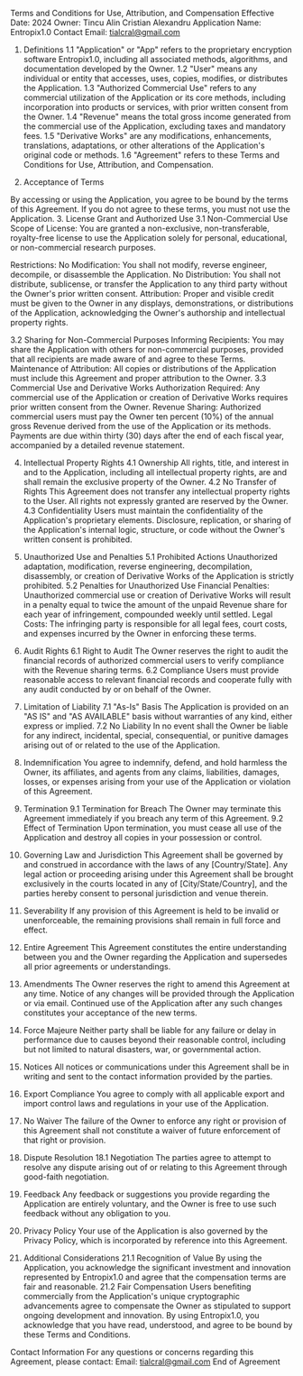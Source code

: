 Terms and Conditions for Use, Attribution, and Compensation
Effective Date: 2024
Owner: Tincu Alin Cristian Alexandru
Application Name: Entropix1.0
Contact Email: tialcral@gmail.com

1. Definitions
1.1 "Application" or "App" refers to the proprietary encryption software Entropix1.0, including all associated methods, algorithms, and documentation developed by the Owner.
1.2 "User" means any individual or entity that accesses, uses, copies, modifies, or distributes the Application.
1.3 "Authorized Commercial Use" refers to any commercial utilization of the Application or its core methods, including incorporation into products or services, with prior written consent from the Owner.
1.4 "Revenue" means the total gross income generated from the commercial use of the Application, excluding taxes and mandatory fees.
1.5 "Derivative Works" are any modifications, enhancements, translations, adaptations, or other alterations of the Application's original code or methods.
1.6 "Agreement" refers to these Terms and Conditions for Use, Attribution, and Compensation.

2. Acceptance of Terms

By accessing or using the Application, you agree to be bound by the terms of this Agreement. If you do not agree to these terms, you must not use the Application.
3. License Grant and Authorized Use
3.1 Non-Commercial Use
Scope of License: You are granted a non-exclusive, non-transferable, royalty-free license to use the Application solely for personal, educational, or non-commercial research purposes.

Restrictions:
No Modification: You shall not modify, reverse engineer, decompile, or disassemble the Application.
No Distribution: You shall not distribute, sublicense, or transfer the Application to any third party without the Owner's prior written consent.
Attribution: Proper and visible credit must be given to the Owner in any displays, demonstrations, or distributions of the Application, acknowledging the Owner's authorship and intellectual property rights.

3.2 Sharing for Non-Commercial Purposes
Informing Recipients: You may share the Application with others for non-commercial purposes, provided that all recipients are made aware of and agree to these Terms.
Maintenance of Attribution: All copies or distributions of the Application must include this Agreement and proper attribution to the Owner.
3.3 Commercial Use and Derivative Works
Authorization Required: Any commercial use of the Application or creation of Derivative Works requires prior written consent from the Owner.
Revenue Sharing: Authorized commercial users must pay the Owner ten percent (10%) of the annual gross Revenue derived from the use of the Application or its methods. Payments are due within thirty (30) days after the end of each fiscal year, accompanied by a detailed revenue statement.

4. Intellectual Property Rights
4.1 Ownership
All rights, title, and interest in and to the Application, including all intellectual property rights, are and shall remain the exclusive property of the Owner.
4.2 No Transfer of Rights
This Agreement does not transfer any intellectual property rights to the User. All rights not expressly granted are reserved by the Owner.
4.3 Confidentiality
Users must maintain the confidentiality of the Application's proprietary elements. Disclosure, replication, or sharing of the Application's internal logic, structure, or code without the Owner's written consent is prohibited.
5. Unauthorized Use and Penalties
5.1 Prohibited Actions
Unauthorized adaptation, modification, reverse engineering, decompilation, disassembly, or creation of Derivative Works of the Application is strictly prohibited.
5.2 Penalties for Unauthorized Use
Financial Penalties: Unauthorized commercial use or creation of Derivative Works will result in a penalty equal to twice the amount of the unpaid Revenue share for each year of infringement, compounded weekly until settled.
Legal Costs: The infringing party is responsible for all legal fees, court costs, and expenses incurred by the Owner in enforcing these terms.
6. Audit Rights
6.1 Right to Audit
The Owner reserves the right to audit the financial records of authorized commercial users to verify compliance with the Revenue sharing terms.
6.2 Compliance
Users must provide reasonable access to relevant financial records and cooperate fully with any audit conducted by or on behalf of the Owner.
7. Limitation of Liability
7.1 "As-Is" Basis
The Application is provided on an "AS IS" and "AS AVAILABLE" basis without warranties of any kind, either express or implied.
7.2 No Liability
In no event shall the Owner be liable for any indirect, incidental, special, consequential, or punitive damages arising out of or related to the use of the Application.
8. Indemnification
You agree to indemnify, defend, and hold harmless the Owner, its affiliates, and agents from any claims, liabilities, damages, losses, or expenses arising from your use of the Application or violation of this Agreement.
9. Termination
9.1 Termination for Breach
The Owner may terminate this Agreement immediately if you breach any term of this Agreement.
9.2 Effect of Termination
Upon termination, you must cease all use of the Application and destroy all copies in your possession or control.
10. Governing Law and Jurisdiction
This Agreement shall be governed by and construed in accordance with the laws of any [Country/State]. Any legal action or proceeding arising under this Agreement shall be brought exclusively in the courts located in any of [City/State/Country], and the parties hereby consent to personal jurisdiction and venue therein.

11. Severability
If any provision of this Agreement is held to be invalid or unenforceable, the remaining provisions shall remain in full force and effect.
12. Entire Agreement
This Agreement constitutes the entire understanding between you and the Owner regarding the Application and supersedes all prior agreements or understandings.
13. Amendments
The Owner reserves the right to amend this Agreement at any time. Notice of any changes will be provided through the Application or via email. Continued use of the Application after any such changes constitutes your acceptance of the new terms.
14. Force Majeure
Neither party shall be liable for any failure or delay in performance due to causes beyond their reasonable control, including but not limited to natural disasters, war, or governmental action.
15. Notices
All notices or communications under this Agreement shall be in writing and sent to the contact information provided by the parties.
16. Export Compliance
You agree to comply with all applicable export and import control laws and regulations in your use of the Application.
17. No Waiver
The failure of the Owner to enforce any right or provision of this Agreement shall not constitute a waiver of future enforcement of that right or provision.
18. Dispute Resolution
18.1 Negotiation
The parties agree to attempt to resolve any dispute arising out of or relating to this Agreement through good-faith negotiation.
19. Feedback
Any feedback or suggestions you provide regarding the Application are entirely voluntary, and the Owner is free to use such feedback without any obligation to you.
20. Privacy Policy
Your use of the Application is also governed by the Privacy Policy, which is incorporated by reference into this Agreement.
21. Additional Considerations
21.1 Recognition of Value
By using the Application, you acknowledge the significant investment and innovation represented by Entropix1.0 and agree that the compensation terms are fair and reasonable.
21.2 Fair Compensation
Users benefiting commercially from the Application's unique cryptographic advancements agree to compensate the Owner as stipulated to support ongoing development and innovation.
By using Entropix1.0, you acknowledge that you have read, understood, and agree to be bound by these Terms and Conditions.


Contact Information
For any questions or concerns regarding this Agreement, please contact:
Email: tialcral@gmail.com
End of Agreement
